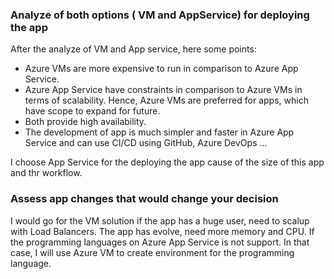 ### Analyze of both options ( VM and AppService) for deploying the app

After the analyze of VM and App service, here some points:
- Azure VMs are more expensive to run in comparison to Azure App Service.
- Azure App Service have constraints in comparison to Azure VMs in terms of scalability. Hence, Azure VMs are preferred for apps, which have scope to expand for future.
- Both provide high availability.
- The development of app is much simpler and faster in Azure App Service and can use CI/CD using GitHub, Azure DevOps ...

I choose App Service for the deploying the app cause of the size of this app and thr workflow.

### Assess app changes that would change your decision

I would go for the VM solution if the app has a huge user, need to scalup with Load Balancers. The app has evolve, need more memory and CPU. If the programming languages on Azure App Service is not support. In that case, I will use Azure VM to create environment for the programming language.    
